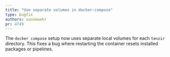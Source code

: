 ```yaml
---
title: "Use separate volumes in docker-compose"
type: bugfix
authors: sunnewehr
pr: 4749
---
```


The `docker compose` setup now uses separate local volumes for each `tenzir` directory. This fixes a bug where restarting the container resets installed packages or pipelines.
